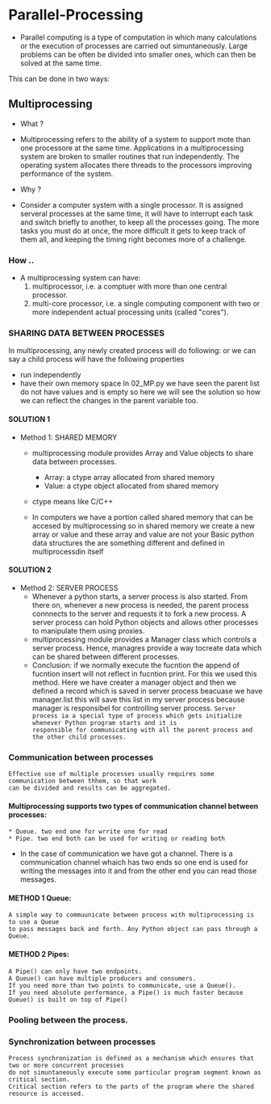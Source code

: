 # Parallel-Processing
*   Parallel computing is a type of computation in which many calculations or the execution of processes are carried out simuntaneously. Large problems can be often be divided into smaller ones, which can then be solved at the same time.

This can be done in two ways:

## Multiprocessing
* What ?
*    Multiprocessing refers to the ability of a system to support mote than one processore at the same time. Applications in a multiprocessing system are broken to smaller routines that run independently. The operating system allocates there threads to the processors improving performance of the system.

* Why ?
*    Consider a computer system with a single processor. It is assigned serveral processes at the same time, it will have to interrupt each task and switch briefly to another, to keep all the processes going.
The more tasks you must do at once, the more difficult it gets to keep track of them all, and keeping the timing right becomes more of a challenge.

### How ..
* A multiprocessing system can have:  
    1. multiprocessor, i.e. a comptuer with more than one central processor.
    2. multi-core processor, i.e. a single computing component with two or more independent actual processing units (called "cores").
    
     
### SHARING DATA BETWEEN PROCESSES
   In multiprocessing, any newly created process will do following:
   or we can say a child process will have the following properties
   * run independently
   * have their own memory space
 In 02_MP.py we have seen the parent list do not have values and is empty so here we will see the solution so how we can reflect the changes in the parent variable too.

#### SOLUTION 1
  * Method 1: SHARED MEMORY
    * multiprocessing module provides Array and Value objects to share data between processes.
        * Array: a ctype array allocated from shared memory
        * Value: a ctype object allocated from shared memory
    
    * ctype means like C/C++
    * In computers we have a portion called shared memory that can be accesed by multiprocessing so in shared memory we create a new array or value and these array and value are not your Basic python data structures the are something different and defined in multiprocessdin itself
#### SOLUTION 2
  * Method 2: SERVER PROCESS
    * Whenever a python starts, a server process is also started. From there on, whenever a new process is needed, the parent       process connnects to the server and requests it to fork a new process. A server process can hold Python objects and           allows other processes to manipulate them using proxies.
    * multiprocessing module provides a Manager class which controls a server process. Hence, managres provide a way tocreate       data which can be shared between different processes. 
    * Conclusion: if we normally execute the fucntion the append of fucntion insert will not reflect in fucntion print.
    For this we used this method. Here we have creater a manager object and then we defined a record which is saved in 
    server process beacuase we have manager.list this will save this list in my server process because manager is responsibel     for controlling server process. 
  `Server process ia a special type of process which gets initialize whenever Python program starts and it is                   responsible for communicating with all the parent process and the other child processes.`
 
 
### Communication between processes
    Effective use of multiple processes usually requires some communication between thhem, so that work
    can be divided and results can be aggregated.
#### Multiprocessing supports two types of communication channel between processes:
    * Queue. two end one for wrrite one for read
    * Pipe. two end both can be used for writing or reading both
* In the case of communication we have got a  channel. There is a communication channel whaich has two ends 
  so one end is used for writing the messages into it and from the other end you can read those messages.

#### METHOD 1 Queue:
    A simple way to commuunicate between process with multiprocessing is to use a Queue
    to pass messages back and forth. Any Python object can pass through a Queue.
     
#### METHOD 2 Pipes:
    A Pipe() can only have two endpoints.
    A Queue() can have multiple producers and consumers.
    If you need more than two points to communicate, use a Queue().
    If you need absolute performance, a Pipe() is much faster because Queue() is built on top of Pipe()

### Pooling between the process.

### Synchronization between processes
    Process synchronization is defined as a mechanism which ensures that two or more concurrent processes 
    do not simuntaneously execute some particular program segment known as critical section.
    Critical section refers to the parts of the program where the shared resource is accessed.
